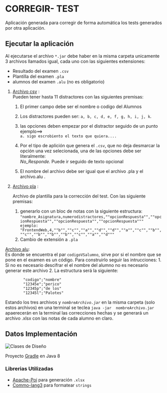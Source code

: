 # CORREGIR- TEST

Aplicación generada para corregir de forma automática los tests generados por otra aplicación.  

## Ejecutar la aplicación

Al ejecutarse el archivo `*.jar` debe haber en la misma carpeta unicamente 3 archivos llamados igual, cada uno con las siguientes extensiones:  
- Resultado del examen `.csv`  
- Plantilla del examen `.pla`  
- alumnos del examen `.alu` (no es obligatorio)  

1.  [Archivo csv](./data/1.csv) :    
	Pueden tener hasta 11 distractores con las siguientes premisas:  
	1. El primer campo debe ser el nombre o codigo del Alumnos  
	1. Los distractores pueden ser: `a, b, c, d, e, f, g, h, i, j, k`.  
	1. las opciones deben empezar por el distractor seguido de un punto ejemplo==>  
   `a. sigo escrobiento el texto que quiera....`  
	1. Por el tipo de aplición que genera el `.csv`, que no deja desmarcar la opción una vez selecionada, una de las opciones debe ser literalmente:     
				*No_Responde.*  Puede ir seguido de texto opcional 

	1.  El nombre del archivo debe ser igual que el archivo .pla y el archivo.alu .
1. [Archivo pla](./data/1.pla) :  

	Archivo de plantilla para la corrección del test. Con las siguiente premisas:
	1. generarlo con un bloc de notas con la siguiente estructura:   `"nombre_Asignatura,numerodistractores,""opcionRespuesta"",""opcionRespuesta"",""opcionRespuesta"",""opcionRespuesta"""
			ejemplo:  "FrontendWeb,4,""b"",""c"",""a"",""d"",""d"",""a"",""c"",""b"",""c"",""b"",""b"",""b"",""c"",""a"",""d"""`    
	1. Cambio de extensión a `.pla`


[Archivo alu](./data/1.pla):  
	Es donde se encuentra el par `codigoVSalumno`, sirve por si el nombre que se pone en el examen es un  código. Para construirlo seguir las intrucciones:
	1. Si no es necesario descifrar el el nombre del alumno no es necesario generar este archivo
	2. La estructura será la siguiente:  
  ```
          "codigo";"nombre"  
          "12345e";"perico"  
          "12345p";"de los"  
          "12345l";"Palotes" 
  ``` 
  

Estando los tres archivos y *`nombreArchivo.jar`* en la misma carpeta (solo estos archivos) en una terminal se teclea `java -jar  nombreArchivo.jar`  apaerecerán en la terminal  las correcciones hechas y se generará un archivo .xlsx con las notas de cada alumno en claro.

## Datos Implementación

![Clases de Diseño](./diagramas/ClasesDeDiseño.jpg)

Proyecto [Gradle](build.gradle) en Java 8  

### Librerias Utilizadas  
- [Apache-Poi](https://poi.apache.org/) para generación `.xlsx`
- [Commo-lang3](https://commons.apache.org/) para formatear `strings`